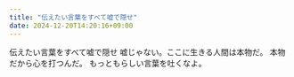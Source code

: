 ```yaml
---
title: "伝えたい言葉をすべて嘘で隠せ"
date: 2024-12-20T14:20:16+09:00
---
```

伝えたい言葉をすべて嘘で隠せ
嘘じゃない。ここに生きる人間は本物だ。
本物だから心を打つんだ。
もっともらしい言葉を吐くなよ。
